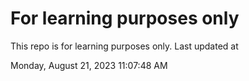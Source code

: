 # For learning purposes only
This repo is for learning purposes only.
Last updated at

Monday, August 21, 2023 11:07:48 AM

